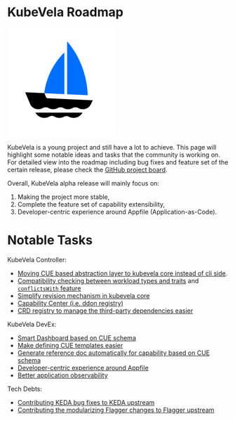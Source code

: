 # KubeVela Roadmap

![alt](../resources/KubeVela-01.png)

KubeVela is a young project and still have a lot to achieve. This page will highlight some notable ideas and tasks that the community is working on. For detailed view into the roadmap including bug fixes and feature set of the certain release, please check the [GitHub project board](https://github.com/oam-dev/kubevela/projects/1).

Overall, KubeVela alpha release will mainly focus on:
1. Making the project more stable,
2. Complete the feature set of capability extensibility,
3. Developer-centric experience around Appfile (Application-as-Code).

# Notable Tasks

KubeVela Controller:
- [Moving CUE based abstraction layer to kubevela core instead of cli side](https://github.com/oam-dev/kubevela/projects/1#card-48198530).
- [Compatibility checking between workload types and traits](https://github.com/oam-dev/kubevela/projects/1#card-48199349) and [`conflictsWith` feature](https://github.com/oam-dev/kubevela/projects/1#card-48199465)
- [Simplify revision mechanism in kubevela core](https://github.com/oam-dev/kubevela/projects/1#card-48199829)
- [Capability Center (i.e. ddon registry)](https://github.com/oam-dev/kubevela/projects/1#card-48203470)
- [CRD registry to manage the third-party dependencies easier](https://github.com/oam-dev/kubevela/projects/1#card-48200758)

KubeVela DevEx:
- [Smart Dashboard based on CUE schema](https://github.com/oam-dev/kubevela/projects/1#card-48200031)
- [Make defining CUE templates easier](https://github.com/oam-dev/kubevela/projects/1#card-48200509)
- [Generate reference doc automatically for capability based on CUE schema](https://github.com/oam-dev/kubevela/projects/1#card-48200195)
- [Developer-centric experience around Appfile](https://github.com/oam-dev/kubevela/projects/1#card-47565777)
- [Better application observability](https://github.com/oam-dev/kubevela/projects/1#card-47134946)

Tech Debts:
- [Contributing KEDA bug fixes to KEDA upstream](https://github.com/oam-dev/kubevela/projects/1#card-48199538)
- [Contributing the modularizing Flagger changes to Flagger upstream](https://github.com/oam-dev/kubevela/projects/1#card-48198830)